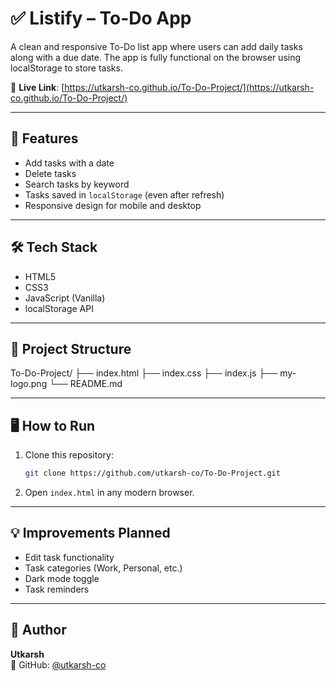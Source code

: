 
# ✅ Listify – To-Do App

A clean and responsive To-Do list app where users can add daily tasks along with a due date. The app is fully functional on the browser using localStorage to store tasks.

🔗 **Live Link**: [https://utkarsh-co.github.io/To-Do-Project/](https://utkarsh-co.github.io/To-Do-Project/)

---

## 🚀 Features

- Add tasks with a date
- Delete tasks
- Search tasks by keyword
- Tasks saved in `localStorage` (even after refresh)
- Responsive design for mobile and desktop

---

## 🛠️ Tech Stack

- HTML5
- CSS3
- JavaScript (Vanilla)
- localStorage API

---

## 📁 Project Structure

To-Do-Project/
├── index.html
├── index.css
├── index.js
├── my-logo.png
└── README.md

---

## 🖥️ How to Run

1. Clone this repository:
   ```bash
   git clone https://github.com/utkarsh-co/To-Do-Project.git
   ```

2. Open `index.html` in any modern browser.

---

## 💡 Improvements Planned

- Edit task functionality  
- Task categories (Work, Personal, etc.)  
- Dark mode toggle  
- Task reminders

---

## 👤 Author

**Utkarsh**  
📎 GitHub: [@utkarsh-co](https://github.com/utkarsh-co)
